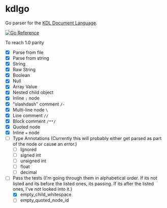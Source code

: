 # kdlgo

Go parser for the [KDL Document Language](https://github.com/kdl-org/kdl).

[![Go Reference](https://pkg.go.dev/badge/github.com/binhonglee/kdlgo.svg)](https://pkg.go.dev/github.com/binhonglee/kdlgo)

To reach 1.0 parity


- [x] Parse from file
- [x] Parse from string
- [x] String
- [x] Raw String
- [x] Boolean
- [x] Null
- [x] Array Value
- [x] Nested child object
- [x] Inline `;` node
- [x] "slashdash" comment `/-`
- [x] Multi-line node `\`
- [x] Line comment `//`
- [x] Block comment `/**/`
- [x] Quoted node
- [x] Inline `=` node
- [ ] Type Annotations (Currently this will probably either get parsed as part of the node or cause an error.)
  - [ ] Ignored
  - [ ] signed int
  - [ ] unsigned int
  - [ ] float
  - [ ] decimal

- [ ] Pass the tests (I'm going through them in alphabetical order. If its not listed and its before the listed ones, its passing. If its after the listed ones, I've not looked into it.)
  - [x] empty_child_whitespace
  - [ ] empty_quoted_node_id